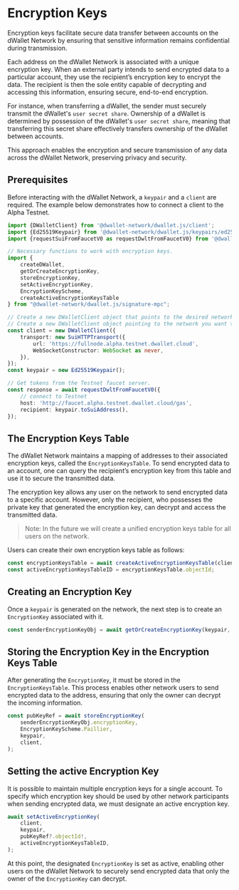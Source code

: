 # Encryption Keys

Encryption keys facilitate secure data transfer between accounts on the dWallet Network by ensuring that sensitive
information remains confidential during transmission.

Each address on the dWallet Network is associated with a unique encryption key.
When an external party intends to send encrypted data to a particular account, they use the recipient’s encryption key
to encrypt the data.
The recipient is then the sole entity capable of decrypting and accessing this information, ensuring secure, end-to-end
encryption.

For instance, when transferring a dWallet, the sender must securely transmit the dWallet's `user secret share`.
Ownership of a dWallet is determined by possession of the dWallet's `user secret share`, meaning that transferring this
secret share effectively transfers ownership of the dWallet between accounts.

This approach enables the encryption and secure transmission of any data across the dWallet Network, preserving privacy
and security.

## Prerequisites

Before interacting with the dWallet Network, a `keypair` and a `client` are required.
The example below demonstrates how to connect a client to the Alpha Testnet.

```typescript
import {DWalletClient} from '@dwallet-network/dwallet.js/client';
import {Ed25519Keypair} from '@dwallet-network/dwallet.js/keypairs/ed25519';
import {requestSuiFromFaucetV0 as requestDwltFromFaucetV0} from '@dwallet-network/dwallet.js/faucet';

// Necessary functions to work with encryption keys.
import {
    createDWallet,
    getOrCreateEncryptionKey,
    storeEncryptionKey,
    setActiveEncryptionKey,
    EncryptionKeyScheme,
    createActiveEncryptionKeysTable
} from "@dwallet-network/dwallet.js/signature-mpc";

// Create a new DWalletClient object that points to the desired network.
// Create a new DWalletClient object pointing to the network you want to use.
const client = new DWalletClient({
    transport: new SuiHTTPTransport({
        url: 'https://fullnode.alpha.testnet.dwallet.cloud',
        WebSocketConstructor: WebSocket as never,
    }),
});
const keypair = new Ed25519Keypair();

// Get tokens from the Testnet faucet server.
const response = await requestDwltFromFaucetV0({
    // connect to Testnet
    host: 'http://faucet.alpha.testnet.dwallet.cloud/gas',
    recipient: keypair.toSuiAddress(),
});
```

## The Encryption Keys Table

The dWallet Network maintains a mapping of addresses to their associated encryption keys, called the
`EncryptionKeysTable`.
To send encrypted data to an account, one can query the recipient’s encryption key from this
table and use it to secure the transmitted data.

The encryption key allows any user on the network to send encrypted data to a specific account.
However, only the recipient, who possesses the private key that generated the encryption key, can decrypt and access the
transmitted data.

> Note: In the future we will create a unified encryption keys table for all users on the network.

Users can create their own encryption keys table as follows:

```typescript
const encryptionKeysTable = await createActiveEncryptionKeysTable(client, keypair);
const activeEncryptionKeysTableID = encryptionKeysTable.objectId;
```

## Creating an Encryption Key

Once a `keypair` is generated on the network, the next step is to create an `EncryptionKey` associated with it.

```typescript
const senderEncryptionKeyObj = await getOrCreateEncryptionKey(keypair, client, activeEncryptionKeysTableID);
```

## Storing the Encryption Key in the Encryption Keys Table

After generating the `EncryptionKey`, it must be stored in the `EncryptionKeysTable`.
This process enables other network users to send encrypted data to the address, ensuring that only the owner can decrypt
the incoming information.

```typescript
const pubKeyRef = await storeEncryptionKey(
    senderEncryptionKeyObj.encryptionKey,
    EncryptionKeyScheme.Paillier,
    keypair,
    client,
);
```

## Setting the active Encryption Key

It is possible to maintain multiple encryption keys for a single account.
To specify which encryption key should be used by other network participants when sending encrypted data, we must
designate an active encryption key.

```typescript
await setActiveEncryptionKey(
    client,
    keypair,
    pubKeyRef?.objectId!,
    activeEncryptionKeysTableID,
);
```

At this point, the designated `EncryptionKey` is set as active, enabling other users on the dWallet Network to securely
send encrypted data that only the owner of the `EncryptionKey` can decrypt.
